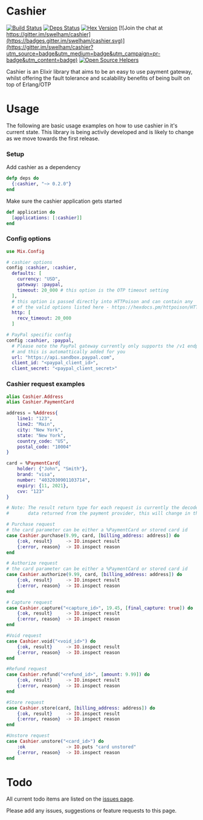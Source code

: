 # Cashier

[![Build Status](https://travis-ci.org/swelham/cashier.svg?branch=master)](https://travis-ci.org/swelham/cashier) [![Deps Status](https://beta.hexfaktor.org/badge/all/github/swelham/cashier.svg?branch=master)](https://beta.hexfaktor.org/github/swelham/cashier) [![Hex Version](https://img.shields.io/hexpm/v/cashier.svg)](https://hex.pm/packages/cashier) [![Join the chat at https://gitter.im/swelham/cashier](https://badges.gitter.im/swelham/cashier.svg)](https://gitter.im/swelham/cashier?utm_source=badge&utm_medium=badge&utm_campaign=pr-badge&utm_content=badge)
[![Open Source Helpers](https://www.codetriage.com/swelham/cashier/badges/users.svg)](https://www.codetriage.com/swelham/cashier)

Cashier is an Elixir library that aims to be an easy to use payment gateway, whilst offering the fault tolerance and scalability benefits of being built on top of Erlang/OTP

# Usage

The following are basic usage examples on how to use cashier in it's current state. This library is being activily developed and is likely to 
change as we move towards the first release.

### Setup

Add cashier as a dependency
```elixir
defp deps do
  {:cashier, "~> 0.2.0"}
end
```

Make sure the cashier application gets started
```elixir
def application do
  [applications: [:cashier]]
end
```

### Config options
```elixir
use Mix.Config

# cashier options
config :cashier, :cashier,
  defaults: [
    currency: "USD",
    gateway: :paypal,
    timeout: 20_000 # this option is the OTP timeout setting
  ],
  # this option is passed directly into HTTPoison and can contain any
  # of the valid options listed here - https://hexdocs.pm/httpoison/HTTPoison.html#request/5
  http: [
    recv_timeout: 20_000
  ]

# PayPal specific config
config :cashier, :paypal,
  # Please note the PayPal gateway currently only supports the /v1 endpoint
  # and this is automattically added for you
  url: "https://api.sandbox.paypal.com",
  client_id: "<paypal_client_id>",
  client_secret: "<paypal_client_secret>"
```

### Cashier request examples

```elixir
alias Cashier.Address
alias Cashier.PaymentCard

address = %Address{
    line1: "123",
    line2: "Main",
    city: "New York",
    state: "New York",
    country_code: "US",
    postal_code: "10004"
}

card = %PaymentCard{
    holder: {"John", "Smith"},
    brand: "visa",
    number: "4032030901103714",
    expiry: {11, 2021},
    cvv: "123"
}

# Note: The result return type for each request is currently the decoded
#       data returned from the payment provider, this will change in the future.

# Purchase request
# the card parameter can be either a %PaymentCard or stored card id 
case Cashier.purchase(9.99, card, [billing_address: address]) do
    {:ok, result}     -> IO.inspect result
    {:error, reason}  -> IO.inspect reason
end

# Authorize request
# the card parameter can be either a %PaymentCard or stored card id 
case Cashier.authorize(9.99, card, [billing_address: address]) do
    {:ok, result}     -> IO.inspect result
    {:error, reason}  -> IO.inspect reason
end

# Capture request
case Cashier.capture("<capture_id>", 19.45, [final_capture: true]) do
    {:ok, result}     -> IO.inspect result
    {:error, reason}  -> IO.inspect reason
end

#Void request
case Cashier.void("<void_id>") do
    {:ok, result}     -> IO.inspect result
    {:error, reason}  -> IO.inspect reason
end

#Refund request
case Cashier.refund("<refund_id>", [amount: 9.99]) do
    {:ok, result}     -> IO.inspect result
    {:error, reason}  -> IO.inspect reason
end

#Store request
case Cashier.store(card, [billing_address: address]) do
    {:ok, result}     -> IO.inspect result
    {:error, reason}  -> IO.inspect reason
end

#Unstore request
case Cashier.unstore("<card_id>") do
    :ok               -> IO.puts "card unstored"
    {:error, reason}  -> IO.inspect reason
end
```

# Todo

All current todo items are listed on the [issues page](https://github.com/swelham/cashier/issues).

Please add any issues, suggestions or feature requests to this page.
